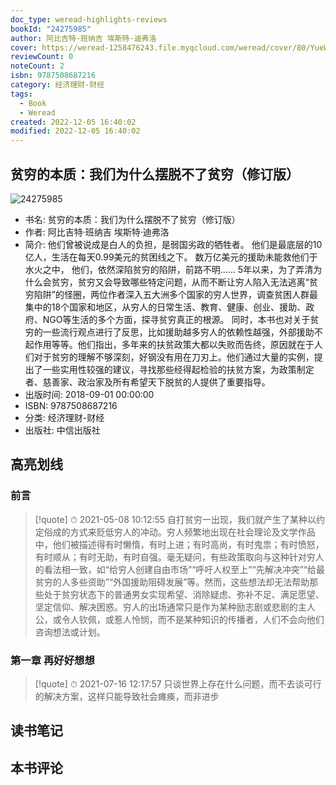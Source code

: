 ```yaml
---
doc_type: weread-highlights-reviews
bookId: "24275985"
author: 阿比吉特·班纳吉 埃斯特·迪弗洛
cover: https://weread-1258476243.file.myqcloud.com/weread/cover/80/YueWen_24275985/t7_YueWen_24275985.jpg
reviewCount: 0
noteCount: 2
isbn: 9787508687216
category: 经济理财-财经
tags:
  - Book
  - Weread
created: 2022-12-05 16:40:02
modified: 2022-12-05 16:40:02
---
```


## 贫穷的本质：我们为什么摆脱不了贫穷（修订版）

![24275985](https://weread-1258476243.file.myqcloud.com/weread/cover/80/YueWen_24275985/t7_YueWen_24275985.jpg)
- 书名: 贫穷的本质：我们为什么摆脱不了贫穷（修订版）
- 作者: 阿比吉特·班纳吉 埃斯特·迪弗洛
- 简介: 他们曾被说成是白人的负担，是弱国劣政的牺牲者。 他们是最底层的10亿人，生活在每天0.99美元的贫困线之下。 数万亿美元的援助未能救他们于水火之中， 他们，依然深陷贫穷的陷阱，前路不明…… 5年以来，为了弄清为什么会贫穷，贫穷又会导致哪些特定问题，从而不断让穷人陷入无法逃离“贫穷陷阱”的怪圈，两位作者深入五大洲多个国家的穷人世界，调查贫困人群最集中的18个国家和地区，从穷人的日常生活、教育、健康、创业、援助、政府、NGO等生活的多个方面，探寻贫穷真正的根源。 同时，本书也对关于贫穷的一些流行观点进行了反思，比如援助越多穷人的依赖性越强，外部援助不起作用等等。他们指出，多年来的扶贫政策大都以失败而告终，原因就在于人们对于贫穷的理解不够深刻，好钢没有用在刀刃上。他们通过大量的实例，提出了一些实用性较强的建议，寻找那些经得起检验的扶贫方案，为政策制定者、慈善家、政治家及所有希望天下脱贫的人提供了重要指导。
- 出版时间: 2018-09-01 00:00:00
- ISBN: 9787508687216
- 分类: 经济理财-财经
- 出版社: 中信出版社

## 高亮划线

### 前言


> [!quote] ⏱ 2021-05-08 10:12:55
> 自打贫穷一出现，我们就产生了某种以约定俗成的方式来贬低穷人的冲动。穷人频繁地出现在社会理论及文学作品中，他们被描述得有时懒惰，有时上进；有时高尚，有时鬼祟；有时愤怒，有时顺从；有时无助，有时自强。毫无疑问，有些政策取向与这种针对穷人的看法相一致，如“给穷人创建自由市场”“呼吁人权至上”“先解决冲突”“给最贫穷的人多些资助”“外国援助阻碍发展”等。然而，这些想法却无法帮助那些处于贫穷状态下的普通男女实现希望、消除疑虑、弥补不足、满足愿望、坚定信仰、解决困惑。穷人的出场通常只是作为某种励志剧或悲剧的主人公，或令人钦佩，或惹人怜悯，而不是某种知识的传播者，人们不会向他们咨询想法或计划。
 


### 第一章 再好好想想


> [!quote] ⏱ 2021-07-16 12:17:57
> 只谈世界上存在什么问题，而不去谈可行的解决方案，这样只能导致社会瘫痪，而非进步
 



## 读书笔记


## 本书评论

